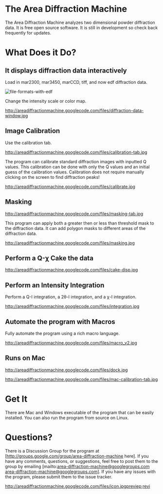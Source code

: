 # The Area Diffraction Machine

The Area Diffraction Machine analyzes two dimensional powder diffraction data. It is free open source software. It is still in development so check back frequently for updates.

# What Does it Do?

## It displays diffraction data interactively

Load in mar2300, mar3450, marCCD, tiff, and now edf diffraction data.

![file-formats-with-edf](http://areadiffractionmachine.googlecode.com/files/file-formats-with-edf.jpg)

Change the intensity scale or color map.

http://areadiffractionmachine.googlecode.com/files/diffraction-data-window.jpg

## Image Calibration
 
Use the calibration tab.

http://areadiffractionmachine.googlecode.com/files/calibration-tab.jpg

The program can calibrate standard diffraction images with inputted Q values. This calibration can be done with only the Q values and an initial guess of the calibration values. Calibration does not require manually clicking on the screen to find diffraction peaks!

http://areadiffractionmachine.googlecode.com/files/calibrate.jpg

## Masking

http://areadiffractionmachine.googlecode.com/files/masking-tab.jpg

This program can apply both a greater then or less than threshold mask to the diffraction data. It can add polygon masks to different areas of the diffraction data.

http://areadiffractionmachine.googlecode.com/files/masking.jpg

## Perform a Q-χ Cake the data

http://areadiffractionmachine.googlecode.com/files/cake-disp.jpg

## Perform an Intensity Integration 

Perform a Q-I integration, a 2θ-I integration, and a χ-I integration. 

http://areadiffractionmachine.googlecode.com/files/integration.jpg


## Automate the program with Macros

Fully automate the program using a rich macro language.

http://areadiffractionmachine.googlecode.com/files/macro_v2.jpg

## Runs on Mac

http://areadiffractionmachine.googlecode.com/files/dock.jpg

http://areadiffractionmachine.googlecode.com/files/mac-calibration-tab.jpg

# Get It 

There are Mac and Windows executable of the program that can be easily installed. You can also run the program from source on Linux.

# Questions?

There is a Discussion Group for the program at [http://groups.google.com/group/area-diffraction-machine here]. If you have any comments, questions, or suggestions, feel free to post them to the group by emailing [mailto:area-diffraction-machine@googlegroups.com area-diffraction-machine@googlegroups.com]. If you have any issues with the program, please submit them to the issue tracker.

http://areadiffractionmachine.googlecode.com/files/icon.jpgpreviep;revi
